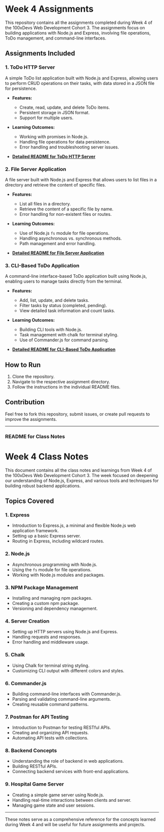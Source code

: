 # Week 4 Assignments

This repository contains all the assignments completed during Week 4 of the 100xDevs Web Development Cohort 3. The assignments focus on building applications with Node.js and Express, involving file operations, ToDo management, and command-line interfaces.

## Assignments Included

### 1. **ToDo HTTP Server**
A simple ToDo list application built with Node.js and Express, allowing users to perform CRUD operations on their tasks, with data stored in a JSON file for persistence.

- **Features:**
  - Create, read, update, and delete ToDo items.
  - Persistent storage in JSON format.
  - Support for multiple users.

- **Learning Outcomes:**
  - Working with promises in Node.js.
  - Handling file operations for data persistence.
  - Error handling and troubleshooting server issues.

- **[Detailed README for ToDo HTTP Server](./ToDo-HTTP-Server/README.md)**

### 2. **File Server Application**
A file server built with Node.js and Express that allows users to list files in a directory and retrieve the content of specific files.

- **Features:**
  - List all files in a directory.
  - Retrieve the content of a specific file by name.
  - Error handling for non-existent files or routes.

- **Learning Outcomes:**
  - Use of Node.js `fs` module for file operations.
  - Handling asynchronous vs. synchronous methods.
  - Path management and error handling.

- **[Detailed README for File Server Application](./File-Server-Application/README.md)**

### 3. **CLI-Based ToDo Application**
A command-line interface-based ToDo application built using Node.js, enabling users to manage tasks directly from the terminal.

- **Features:**
  - Add, list, update, and delete tasks.
  - Filter tasks by status (completed, pending).
  - View detailed task information and count tasks.

- **Learning Outcomes:**
  - Building CLI tools with Node.js.
  - Task management with chalk for terminal styling.
  - Use of Commander.js for command parsing.

- **[Detailed README for CLI-Based ToDo Application](https://github.com/rajveeerr/100xDevs-Journey/blob/main/Assignments/Week4/Assignments/CLI%20Todo/readme.md)**

## How to Run

1. Clone the repository.
2. Navigate to the respective assignment directory.
3. Follow the instructions in the individual README files.

## Contribution

Feel free to fork this repository, submit issues, or create pull requests to improve the assignments.

---

### README for Class Notes

# Week 4 Class Notes

This document contains all the class notes and learnings from Week 4 of the 100xDevs Web Development Cohort 3. The week focused on deepening our understanding of Node.js, Express, and various tools and techniques for building robust backend applications.

## Topics Covered

### 1. **Express**
- Introduction to Express.js, a minimal and flexible Node.js web application framework.
- Setting up a basic Express server.
- Routing in Express, including wildcard routes.

### 2. **Node.js**
- Asynchronous programming with Node.js.
- Using the `fs` module for file operations.
- Working with Node.js modules and packages.

### 3. **NPM Package Management**
- Installing and managing npm packages.
- Creating a custom npm package.
- Versioning and dependency management.

### 4. **Server Creation**
- Setting up HTTP servers using Node.js and Express.
- Handling requests and responses.
- Error handling and middleware usage.

### 5. **Chalk**
- Using Chalk for terminal string styling.
- Customizing CLI output with different colors and styles.

### 6. **Commander.js**
- Building command-line interfaces with Commander.js.
- Parsing and validating command-line arguments.
- Creating reusable command patterns.

### 7. **Postman for API Testing**
- Introduction to Postman for testing RESTful APIs.
- Creating and organizing API requests.
- Automating API tests with collections.

### 8. **Backend Concepts**
- Understanding the role of backend in web applications.
- Building RESTful APIs.
- Connecting backend services with front-end applications.

### 9. **Hospital Game Server**
- Creating a simple game server using Node.js.
- Handling real-time interactions between clients and server.
- Managing game state and user sessions.

---

These notes serve as a comprehensive reference for the concepts learned during Week 4 and will be useful for future assignments and projects.
